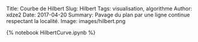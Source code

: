 Title: Courbe de Hilbert
Slug: Hilbert
Tags: visualisation, algorithme 
Author: xdze2
Date: 2017-04-20
Summary: Pavage du plan par une ligne continue respectant la localité.
Image: images/hilbert.png

{% notebook HilbertCurve.ipynb %}
